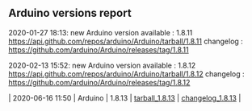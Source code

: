 ## Arduino versions report

2020-01-27 18:13: new Arduino version available : 1.8.11 https://api.github.com/repos/arduino/Arduino/tarball/1.8.11 changelog : https://github.com/arduino/Arduino/releases/tag/1.8.11

2020-02-13 15:52: new Arduino version available : 1.8.12 https://api.github.com/repos/arduino/Arduino/tarball/1.8.12 changelog : https://github.com/arduino/Arduino/releases/tag/1.8.12

| 2020-06-16 11:50 | Arduino | 1.8.13 | [tarball_1.8.13](https://api.github.com/repos/arduino/Arduino/tarball/1.8.13) | [changelog_1.8.13](https://github.com/arduino/Arduino/releases/tag/1.8.13) |
